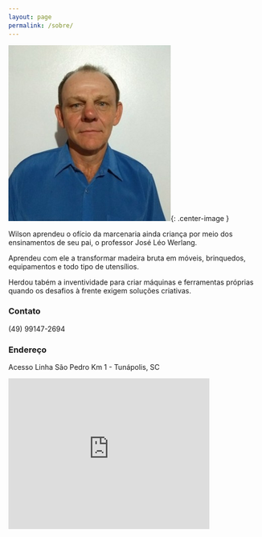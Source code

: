 ```yaml
---
layout: page
permalink: /sobre/
---
```


![Wilson Jose Werlang](/images/wilson.jpg){: .center-image }

Wilson aprendeu o ofício da marcenaria ainda criança por meio dos ensinamentos de seu pai, o professor José Léo Werlang.

Aprendeu com ele a transformar madeira bruta em móveis, brinquedos, equipamentos e todo tipo de utensílios.

Herdou tabém a inventividade para criar máquinas e ferramentas próprias quando os desafios à frente exigem soluções criativas.

### Contato

(49) 99147-2694

### Endereço

Acesso Linha São Pedro Km 1 - Tunápolis, SC

<iframe src="https://www.google.com/maps/embed?pb=!1m18!1m12!1m3!1d14209.970786969954!2d-53.65090677272394!3d-26.981532157408303!2m3!1f0!2f0!3f0!3m2!1i1024!2i768!4f13.1!3m3!1m2!1s0x0%3A0x0!2zMjbCsDU4JzUzLjYiUyA1M8KwMzgnMzEuOCJX!5e0!3m2!1sen!2sbr!4v1523490542624" width="400" height="300" frameborder="0" style="border:0" allowfullscreen></iframe>